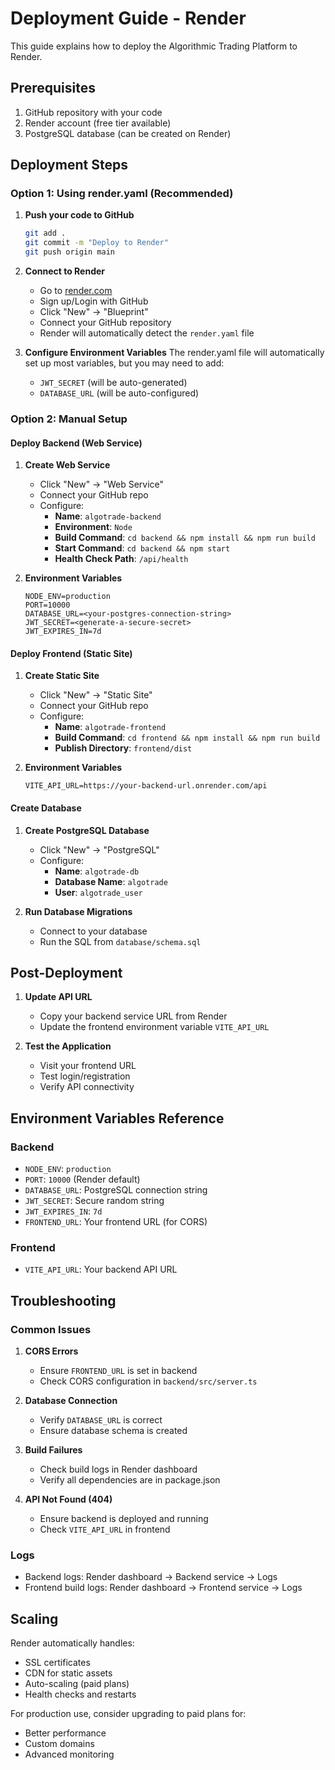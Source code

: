 # Deployment Guide - Render

This guide explains how to deploy the Algorithmic Trading Platform to Render.

## Prerequisites

1. GitHub repository with your code
2. Render account (free tier available)
3. PostgreSQL database (can be created on Render)

## Deployment Steps

### Option 1: Using render.yaml (Recommended)

1. **Push your code to GitHub**
   ```bash
   git add .
   git commit -m "Deploy to Render"
   git push origin main
   ```

2. **Connect to Render**
   - Go to [render.com](https://render.com)
   - Sign up/Login with GitHub
   - Click "New" → "Blueprint"
   - Connect your GitHub repository
   - Render will automatically detect the `render.yaml` file

3. **Configure Environment Variables**
   The render.yaml file will automatically set up most variables, but you may need to add:
   - `JWT_SECRET` (will be auto-generated)
   - `DATABASE_URL` (will be auto-configured)

### Option 2: Manual Setup

#### Deploy Backend (Web Service)

1. **Create Web Service**
   - Click "New" → "Web Service"
   - Connect your GitHub repo
   - Configure:
     - **Name**: `algotrade-backend`
     - **Environment**: `Node`
     - **Build Command**: `cd backend && npm install && npm run build`
     - **Start Command**: `cd backend && npm start`
     - **Health Check Path**: `/api/health`

2. **Environment Variables**
   ```
   NODE_ENV=production
   PORT=10000
   DATABASE_URL=<your-postgres-connection-string>
   JWT_SECRET=<generate-a-secure-secret>
   JWT_EXPIRES_IN=7d
   ```

#### Deploy Frontend (Static Site)

1. **Create Static Site**
   - Click "New" → "Static Site"
   - Connect your GitHub repo
   - Configure:
     - **Name**: `algotrade-frontend`
     - **Build Command**: `cd frontend && npm install && npm run build`
     - **Publish Directory**: `frontend/dist`

2. **Environment Variables**
   ```
   VITE_API_URL=https://your-backend-url.onrender.com/api
   ```

#### Create Database

1. **Create PostgreSQL Database**
   - Click "New" → "PostgreSQL"
   - Configure:
     - **Name**: `algotrade-db`
     - **Database Name**: `algotrade`
     - **User**: `algotrade_user`

2. **Run Database Migrations**
   - Connect to your database
   - Run the SQL from `database/schema.sql`

## Post-Deployment

1. **Update API URL**
   - Copy your backend service URL from Render
   - Update the frontend environment variable `VITE_API_URL`

2. **Test the Application**
   - Visit your frontend URL
   - Test login/registration
   - Verify API connectivity

## Environment Variables Reference

### Backend
- `NODE_ENV`: `production`
- `PORT`: `10000` (Render default)
- `DATABASE_URL`: PostgreSQL connection string
- `JWT_SECRET`: Secure random string
- `JWT_EXPIRES_IN`: `7d`
- `FRONTEND_URL`: Your frontend URL (for CORS)

### Frontend
- `VITE_API_URL`: Your backend API URL

## Troubleshooting

### Common Issues

1. **CORS Errors**
   - Ensure `FRONTEND_URL` is set in backend
   - Check CORS configuration in `backend/src/server.ts`

2. **Database Connection**
   - Verify `DATABASE_URL` is correct
   - Ensure database schema is created

3. **Build Failures**
   - Check build logs in Render dashboard
   - Verify all dependencies are in package.json

4. **API Not Found (404)**
   - Ensure backend is deployed and running
   - Check `VITE_API_URL` in frontend

### Logs

- Backend logs: Render dashboard → Backend service → Logs
- Frontend build logs: Render dashboard → Frontend service → Logs

## Scaling

Render automatically handles:
- SSL certificates
- CDN for static assets
- Auto-scaling (paid plans)
- Health checks and restarts

For production use, consider upgrading to paid plans for:
- Better performance
- Custom domains
- Advanced monitoring